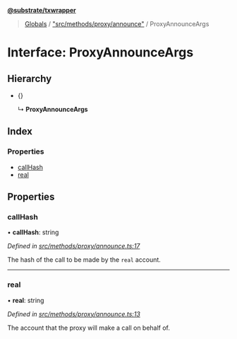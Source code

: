 **[@substrate/txwrapper](../README.md)**

> [Globals](../globals.md) / ["src/methods/proxy/announce"](../modules/_src_methods_proxy_announce_.md) / ProxyAnnounceArgs

# Interface: ProxyAnnounceArgs

## Hierarchy

* {}

  ↳ **ProxyAnnounceArgs**

## Index

### Properties

* [callHash](_src_methods_proxy_announce_.proxyannounceargs.md#callhash)
* [real](_src_methods_proxy_announce_.proxyannounceargs.md#real)

## Properties

### callHash

•  **callHash**: string

*Defined in [src/methods/proxy/announce.ts:17](https://github.com/paritytech/txwrapper/blob/edb5fa7/src/methods/proxy/announce.ts#L17)*

The hash of the call to be made by the `real` account.

___

### real

•  **real**: string

*Defined in [src/methods/proxy/announce.ts:13](https://github.com/paritytech/txwrapper/blob/edb5fa7/src/methods/proxy/announce.ts#L13)*

The account that the proxy will make a call on behalf of.
